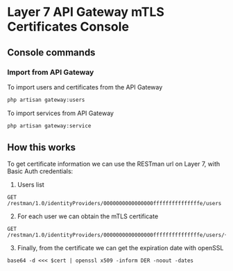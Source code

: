 # Layer 7 API Gateway mTLS Certificates Console

## Console commands

### Import from API Gateway

To import users and certificates from the API Gateway

```bash
php artisan gateway:users
```

To import services from API Gateway

```bash
php artisan gateway:service
```



## How this works

To get certificate information we can use the RESTman url on Layer 7, with Basic Auth credentials:

1. Users list

```
GET /restman/1.0/identityProviders/0000000000000000fffffffffffffffe/users
```

2. For each user we can obtain the mTLS certificate

```
GET /restman/1.0/identityProviders/0000000000000000fffffffffffffffe/users/{{USER_ID}}/certificate
```

3. Finally, from the certificate we can get the expiration date with openSSL

```
base64 -d <<< $cert | openssl x509 -inform DER -noout -dates
```
